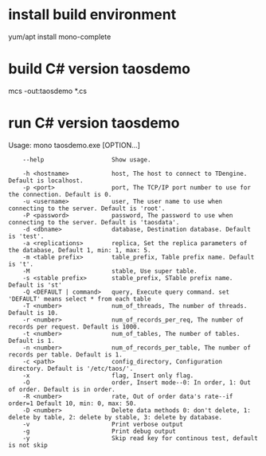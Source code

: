 install build environment
===
yum/apt install mono-complete

build C# version taosdemo
===
mcs -out:taosdemo *.cs

run C# version taosdemo
===
Usage: mono taosdemo.exe [OPTION...]

        --help                   Show usage.

        -h <hostname>            host, The host to connect to TDengine. Default is localhost.
        -p <port>                port, The TCP/IP port number to use for the connection. Default is 0.
        -u <username>            user, The user name to use when connecting to the server. Default is 'root'.
        -P <password>            password, The password to use when connecting to the server. Default is 'taosdata'.
        -d <dbname>              database, Destination database. Default is 'test'.
        -a <replications>        replica, Set the replica parameters of the database, Default 1, min: 1, max: 5.
        -m <table prefix>        table_prefix, Table prefix name. Default is 't'.
        -M                       stable, Use super table.
        -s <stable prefix>       stable_prefix, STable prefix name. Default is 'st'
        -Q <DEFAULT | command>   query, Execute query command. set 'DEFAULT' means select * from each table
        -T <number>              num_of_threads, The number of threads. Default is 10.
        -r <number>              num_of_records_per_req, The number of records per request. Default is 1000.
        -t <number>              num_of_tables, The number of tables. Default is 1.
        -n <number>              num_of_records_per_table, The number of records per table. Default is 1.
        -c <path>                config_directory, Configuration directory. Default is '/etc/taos/'.
        -x                       flag, Insert only flag.
        -O                       order, Insert mode--0: In order, 1: Out of order. Default is in order.
        -R <number>              rate, Out of order data's rate--if order=1 Default 10, min: 0, max: 50.
        -D <number>              Delete data methods 0: don't delete, 1: delete by table, 2: delete by stable, 3: delete by database.
        -v                       Print verbose output
        -g                       Print debug output
        -y                       Skip read key for continous test, default is not skip

